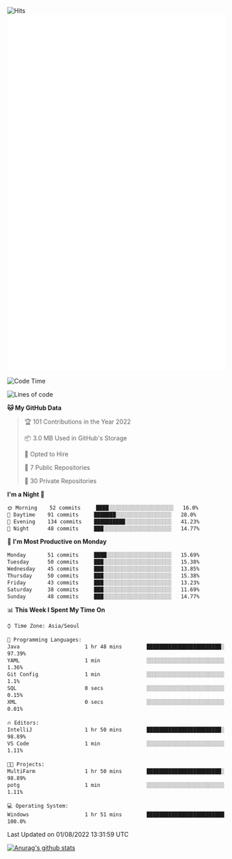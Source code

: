 ![Hits](https://hits.seeyoufarm.com/api/count/incr/badge.svg?url=https%3A%2F%2Fgithub.com%2Fkokose1234&count_bg=%2379C83D&title_bg=%23555555&icon=apple.svg&icon_color=%23E7E7E7&title=hits&edge_flat=false)
<br/>
![Metrics](https://github.com/kokose1234/kokose1234/blob/main/github-metrics.svg)

<!--START_SECTION:waka-->
![Code Time](http://img.shields.io/badge/Code%20Time-657%20hrs%2041%20mins-blue)

![Lines of code](https://img.shields.io/badge/From%20Hello%20World%20I%27ve%20Written-943%20Thousand%20lines%20of%20code-blue)

**🐱 My GitHub Data** 

> 🏆 101 Contributions in the Year 2022
 > 
> 📦 3.0 MB Used in GitHub's Storage 
 > 
> 💼 Opted to Hire
 > 
> 📜 7 Public Repositories 
 > 
> 🔑 30 Private Repositories  
 > 
**I'm a Night 🦉** 

```text
🌞 Morning    52 commits     ████░░░░░░░░░░░░░░░░░░░░░   16.0% 
🌆 Daytime    91 commits     ███████░░░░░░░░░░░░░░░░░░   28.0% 
🌃 Evening    134 commits    ██████████░░░░░░░░░░░░░░░   41.23% 
🌙 Night      48 commits     ███░░░░░░░░░░░░░░░░░░░░░░   14.77%

```
📅 **I'm Most Productive on Monday** 

```text
Monday       51 commits     ████░░░░░░░░░░░░░░░░░░░░░   15.69% 
Tuesday      50 commits     ███░░░░░░░░░░░░░░░░░░░░░░   15.38% 
Wednesday    45 commits     ███░░░░░░░░░░░░░░░░░░░░░░   13.85% 
Thursday     50 commits     ███░░░░░░░░░░░░░░░░░░░░░░   15.38% 
Friday       43 commits     ███░░░░░░░░░░░░░░░░░░░░░░   13.23% 
Saturday     38 commits     ███░░░░░░░░░░░░░░░░░░░░░░   11.69% 
Sunday       48 commits     ███░░░░░░░░░░░░░░░░░░░░░░   14.77%

```


📊 **This Week I Spent My Time On** 

```text
⌚︎ Time Zone: Asia/Seoul

💬 Programming Languages: 
Java                     1 hr 48 mins        ████████████████████████░   97.39% 
YAML                     1 min               ░░░░░░░░░░░░░░░░░░░░░░░░░   1.36% 
Git Config               1 min               ░░░░░░░░░░░░░░░░░░░░░░░░░   1.1% 
SQL                      0 secs              ░░░░░░░░░░░░░░░░░░░░░░░░░   0.15% 
XML                      0 secs              ░░░░░░░░░░░░░░░░░░░░░░░░░   0.01%

🔥 Editors: 
IntelliJ                 1 hr 50 mins        ████████████████████████░   98.89% 
VS Code                  1 min               ░░░░░░░░░░░░░░░░░░░░░░░░░   1.11%

🐱‍💻 Projects: 
MultiFarm                1 hr 50 mins        ████████████████████████░   98.89% 
potg                     1 min               ░░░░░░░░░░░░░░░░░░░░░░░░░   1.11%

💻 Operating System: 
Windows                  1 hr 51 mins        █████████████████████████   100.0%

```


 Last Updated on 01/08/2022 13:31:59 UTC
<!--END_SECTION:waka-->

[![Anurag's github stats](https://github-readme-stats.vercel.app/api?username=kokose1234&theme=dracula)](https://github.com/anuraghazra/github-readme-stats)



	
